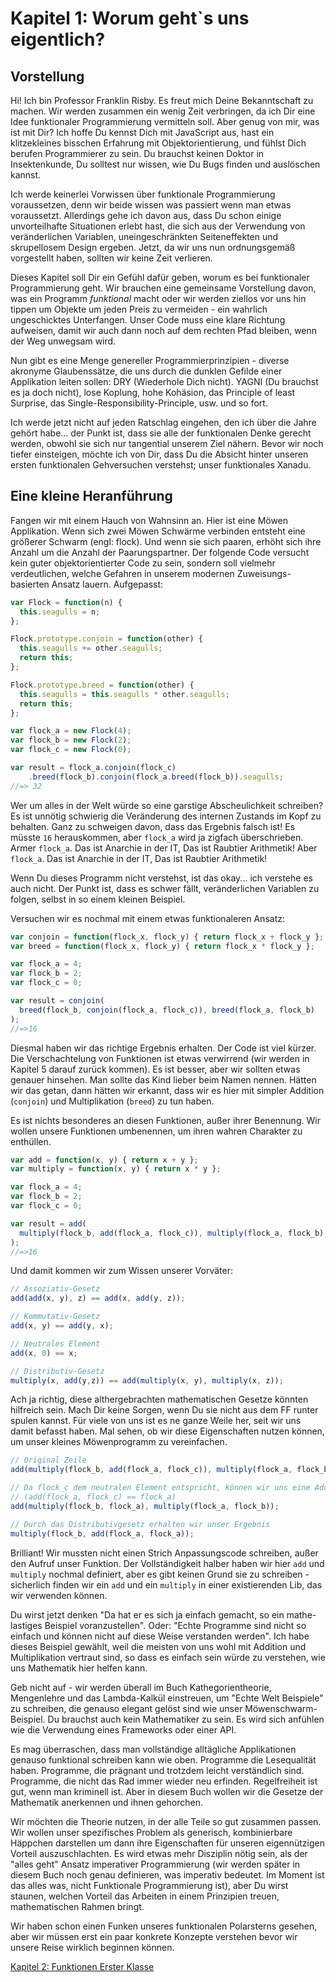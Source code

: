 # Kapitel 1: Worum geht`s uns eigentlich?
## Vorstellung

Hi! Ich bin Professor Franklin Risby. Es freut mich Deine Bekanntschaft zu machen. Wir werden zusammen ein wenig Zeit verbringen, da ich Dir eine Idee funktionaler Programmierung vermitteln soll. Aber genug von mir, was ist mit Dir? Ich hoffe Du kennst Dich mit JavaScript aus, hast ein klitzekleines bisschen Erfahrung mit Objektorientierung, und fühlst Dich berufen Programmierer zu sein. Du brauchst keinen Doktor in Insektenkunde, Du solltest nur wissen, wie Du Bugs finden und auslöschen kannst.

Ich werde keinerlei Vorwissen über funktionale Programmierung voraussetzen, denn wir beide wissen was passiert wenn man etwas voraussetzt. Allerdings gehe ich davon aus, dass Du schon einige unvorteilhafte Situationen erlebt hast, die sich aus der Verwendung von veränderlichen Variablen, uneingeschränkten Seiteneffekten und skrupellosem Design ergeben. Jetzt, da wir uns nun ordnungsgemäß vorgestellt haben, sollten wir keine Zeit verlieren.

Dieses Kapitel soll Dir ein Gefühl dafür geben, worum es bei funktionaler Programmierung geht. Wir brauchen eine gemeinsame Vorstellung davon, was ein Programm *funktional* macht oder wir werden ziellos vor uns hin tippen um Objekte um jeden Preis zu vermeiden - ein wahrlich ungeschicktes Unterfangen. Unser Code muss eine klare Richtung aufweisen, damit wir auch dann noch auf dem rechten Pfad bleiben, wenn der Weg unwegsam wird.

Nun gibt es eine Menge genereller Programmierprinzipien - diverse akronyme Glaubenssätze, die uns durch die dunklen Gefilde einer Applikation leiten sollen: DRY (Wiederhole Dich nicht). YAGNI (Du brauchst es ja doch nicht), lose Koplung, hohe Kohäsion, das Principle of least Surprise, das Single-Responsibility-Principle, usw. und so fort.

Ich werde jetzt nicht auf jeden Ratschlag eingehen, den ich über die Jahre gehört habe... der Punkt ist, dass sie alle der funktionalen Denke gerecht werden, obwohl sie sich nur tangential unserem Ziel nähern. Bevor wir noch tiefer einsteigen, möchte ich von Dir, dass Du die Absicht hinter unseren ersten funktionalen Gehversuchen verstehst; unser funktionales Xanadu.

<!--BREAK-->

## Eine kleine Heranführung

Fangen wir mit einem Hauch von Wahnsinn an. Hier ist eine Möwen Applikation. Wenn sich zwei Möwen Schwärme verbinden entsteht eine größerer Schwarm (engl: flock). Und wenn sie sich paaren, erhöht sich ihre Anzahl um die Anzahl der Paarungspartner. Der folgende Code versucht kein guter objektorientierter Code zu sein, sondern soll vielmehr verdeutlichen, welche Gefahren in unserem modernen Zuweisungs-basierten Ansatz lauern. Aufgepasst:

```js
var Flock = function(n) {
  this.seagulls = n;
};

Flock.prototype.conjoin = function(other) {
  this.seagulls += other.seagulls;
  return this;
};

Flock.prototype.breed = function(other) {
  this.seagulls = this.seagulls * other.seagulls;
  return this;
};

var flock_a = new Flock(4);
var flock_b = new Flock(2);
var flock_c = new Flock(0);

var result = flock_a.conjoin(flock_c)
    .breed(flock_b).conjoin(flock_a.breed(flock_b)).seagulls;
//=> 32
```

Wer um alles in der Welt würde so eine garstige Abscheulichkeit schreiben? Es ist unnötig schwierig die Veränderung des internen Zustands im Kopf zu behalten. Ganz zu schweigen davon, dass das Ergebnis falsch ist! Es müsste `16` herauskommen, aber `flock_a` wird ja zigfach überschrieben. Armer `flock_a`. Das ist Anarchie in der IT, Das ist Raubtier Arithmetik! Aber `flock_a`. Das ist Anarchie in der IT, Das ist Raubtier Arithmetik!

Wenn Du dieses Programm nicht verstehst, ist das okay... ich verstehe es auch nicht. Der Punkt ist, dass es schwer fällt, veränderlichen Variablen zu folgen, selbst in so einem kleinen Beispiel.

Versuchen wir es nochmal mit einem etwas funktionaleren Ansatz:

```js
var conjoin = function(flock_x, flock_y) { return flock_x + flock_y };
var breed = function(flock_x, flock_y) { return flock_x * flock_y };

var flock_a = 4;
var flock_b = 2;
var flock_c = 0;

var result = conjoin(
  breed(flock_b, conjoin(flock_a, flock_c)), breed(flock_a, flock_b)
);
//=>16
```

Diesmal haben wir das richtige Ergebnis erhalten. Der Code ist viel kürzer. Die Verschachtelung von Funktionen ist etwas verwirrend (wir werden in Kapitel 5 darauf zurück kommen). Es ist besser, aber wir sollten etwas genauer hinsehen. Man sollte das Kind lieber beim Namen nennen. Hätten wir das getan, dann hätten wir erkannt, dass wir es hier mit simpler Addition (`conjoin`) und Multiplikation (`breed`) zu tun haben.

Es ist nichts besonderes an diesen Funktionen, außer ihrer Benennung. Wir wollen unsere Funktionen umbenennen, um ihren wahren Charakter zu enthüllen.

```js
var add = function(x, y) { return x + y };
var multiply = function(x, y) { return x * y };

var flock_a = 4;
var flock_b = 2;
var flock_c = 0;

var result = add(
  multiply(flock_b, add(flock_a, flock_c)), multiply(flock_a, flock_b)
);
//=>16
```
Und damit kommen wir zum Wissen unserer Vorväter:

```js
// Assoziativ-Gesetz
add(add(x, y), z) == add(x, add(y, z));

// Kommutativ-Gesetz
add(x, y) == add(y, x);

// Neutrales Element
add(x, 0) == x;

// Distributiv-Gesetz
multiply(x, add(y,z)) == add(multiply(x, y), multiply(x, z));
```

Ach ja richtig, diese althergebrachten mathematischen Gesetze könnten hilfreich sein. Mach Dir keine Sorgen, wenn Du sie nicht aus dem FF runter spulen kannst. Für viele von uns ist es ne ganze Weile her, seit wir uns damit befasst haben. Mal sehen, ob wir diese Eigenschaften nutzen können, um unser kleines Möwenprogramm zu vereinfachen.

```js
// Original Zeile
add(multiply(flock_b, add(flock_a, flock_c)), multiply(flock_a, flock_b));

// Da flock_c dem neutralen Element entspricht, können wir uns eine Addition sparen
// (add(flock_a, flock_c) == flock_a)
add(multiply(flock_b, flock_a), multiply(flock_a, flock_b));

// Durch das Distributivgesetz erhalten wir unser Ergebnis
multiply(flock_b, add(flock_a, flock_a));
```

Brilliant! Wir mussten nicht einen Strich Anpassungscode schreiben, außer den Aufruf unser Funktion. Der Vollständigkeit halber haben wir hier `add` und `multiply` nochmal definiert, aber es gibt keinen Grund sie zu schreiben - sicherlich finden wir ein `add` und ein `multiply` in einer existierenden Lib, das wir verwenden können.

Du wirst jetzt denken "Da hat er es sich ja einfach gemacht, so ein mathe-lastiges Beispiel voranzustellen". Oder: "Echte Programme sind nicht so einfach und können nicht auf diese Weise verstanden werden". Ich habe dieses Beispiel gewählt, weil die meisten von uns wohl mit Addition und Multiplikation vertraut sind, so dass es einfach sein würde zu verstehen, wie uns Mathematik hier helfen kann.

Geb nicht auf - wir werden überall im Buch Kathegorientheorie, Mengenlehre und das Lambda-Kalkül einstreuen, um "Echte Welt Beispiele" zu schreiben, die genauso elegant gelöst sind wie unser Möwenschwarm-Beispiel. Du brauchst auch kein Mathematiker zu sein. Es wird sich anfühlen wie die Verwendung eines Frameworks oder einer API.

Es mag überraschen, dass man vollständige alltägliche Applikationen genauso funktional schreiben kann wie oben. Programme die Lesequalität haben. Programme, die prägnant und trotzdem leicht verständlich sind. Programme, die nicht das Rad immer wieder neu erfinden. Regelfreiheit ist gut, wenn man kriminell ist. Aber in diesem Buch wollen wir die Gesetze der Mathematik anerkennen und ihnen gehorchen.

Wir möchten die Theorie nutzen, in der alle Teile so gut zusammen passen. Wir wollen unser spezifisches Problem als generisch, kombinierbare Häppchen darstellen um dann ihre Eigenschaften für unseren eigennützigen Vorteil auszuschlachten. Es wird etwas mehr Disziplin nötig sein, als der "alles geht" Ansatz imperativer Programmierung (wir werden später in diesem Buch noch genau definieren, was imperativ bedeutet. Im Moment ist das alles was, nicht Funktionale Programmierung ist), aber Du wirst staunen, welchen Vorteil das Arbeiten in einem Prinzipien treuen, mathematischen Rahmen bringt.

Wir haben schon einen Funken unseres funktionalen Polarsterns gesehen, aber wir müssen erst ein paar konkrete Konzepte verstehen bevor wir unsere Reise wirklich beginnen können.

[Kapitel 2: Funktionen Erster Klasse](ch2-de.md)
